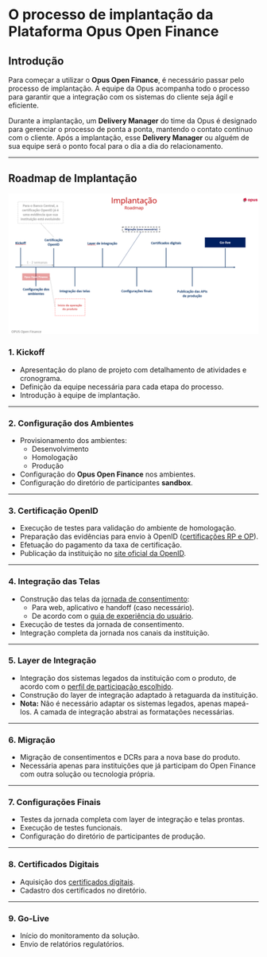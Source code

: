 # O processo de implantação da Plataforma Opus Open Finance

## Introdução

Para começar a utilizar o **Opus Open Finance**, é necessário passar pelo processo de implantação. A equipe da Opus acompanha todo o processo para garantir que a integração com os sistemas do cliente seja ágil e eficiente.

Durante a implantação, um **Delivery Manager** do time da Opus é designado para gerenciar o processo de ponta a ponta, mantendo o contato contínuo com o cliente. Após a implantação, esse **Delivery Manager** ou alguém de sua equipe será o ponto focal para o dia a dia do relacionamento.

---

## Roadmap de Implantação

![Roadmap](./images/implantação.png)

### 1. **Kickoff**
- Apresentação do plano de projeto com detalhamento de atividades e cronograma.
- Definição da equipe necessária para cada etapa do processo.
- Introdução à equipe de implantação.

---

### 2. **Configuração dos Ambientes**
- Provisionamento dos ambientes:
  - Desenvolvimento
  - Homologação
  - Produção
- Configuração do **Opus Open Finance** nos ambientes.
- Configuração do diretório de participantes **sandbox**.

---

### 3. **Certificação OpenID**
- Execução de testes para validação do ambiente de homologação.
- Preparação das evidências para envio à OpenID ([certificações RP e OP](../Conceitos%20iniciais%20Open%20Finance/Certificações%20oficiais%20do%20Open%20Finance/readme.md)).
- Efetuação do pagamento da taxa de certificação.
- Publicação da instituição no [site oficial da OpenID](https://openid.net/certification/#FAPI_OPs).

---

### 4. **Integração das Telas**
- Construção das telas da [jornada de consentimento](../Conceitos%20iniciais%20Open%20Finance/Jornada%20do%20consentimento/readme.md):
  - Para web, aplicativo e handoff (caso necessário).
  - De acordo com o [guia de experiência do usuário](https://openfinancebrasil.atlassian.net/wiki/spaces/OF/pages/17378535/Guia+de+Experi+ncia+do+Usu+rio).
- Execução de testes da jornada de consentimento.
- Integração completa da jornada nos canais da instituição.

---

### 5. **Layer de Integração**
- Integração dos sistemas legados da instituição com o produto, de acordo com o [perfil de participação escolhido](../Conceitos%20iniciais%20Open%20Finance/Perfis%20de%20atuação%20do%20Open%20Finance/readme.md).
- Construção do layer de integração adaptado à retaguarda da instituição.
- **Nota:** Não é necessário adaptar os sistemas legados, apenas mapeá-los. A camada de integração abstrai as formatações necessárias.

---

### 6. **Migração**
- Migração de consentimentos e DCRs para a nova base do produto.
- Necessária apenas para instituições que já participam do Open Finance com outra solução ou tecnologia própria.

---

### 7. **Configurações Finais**
- Testes da jornada completa com layer de integração e telas prontas.
- Execução de testes funcionais.
- Configuração do diretório de participantes de produção.

---

### 8. **Certificados Digitais**
- Aquisição dos [certificados digitais](../Conceitos%20iniciais%20Open%20Finance/Certificações%20oficiais%20do%20Open%20Finance/readme.md).
- Cadastro dos certificados no diretório.

---

### 9. **Go-Live**
- Início do monitoramento da solução.
- Envio de relatórios regulatórios.
